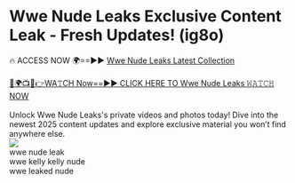 # Wwe Nude Leaks Exclusive Content Leak - Fresh Updates! (ig8o)

🔥 ACCESS NOW 🌍==►► <a href="https://tinyurl.com/2mz8nhtm" rel="nofollow">Wwe Nude Leaks Latest Collection</a>
<br><br>
[🔴🌍📺📱👉WA𝚃CH Now==►► CLICK HERE TO Wwe Nude Leaks 𝚆𝙰𝚃𝙲𝙷 NOW](https://tinyurl.com/2mz8nhtm)
<br><br>
Unlock Wwe Nude Leaks's private videos and photos today! Dive into the newest 2025 content updates and explore exclusive material you won’t find anywhere else.
<br>
<a href="https://tinyurl.com/2mz8nhtm" rel="nofollow" data-target="animated-image.originalLink"><img src="https://camo.githubusercontent.com/8a4f000d20f83aca3bf7ec5f350d767afa0574a8a352519fd8cfa583a6f93a33/68747470733a2f2f692e696d6775722e636f6d2f644a486b345a712e676966" data-canonical-src="https://i.imgur.com/dJHk4Zq.gif" style="max-width: 100%; display: inline-block;" data-target="animated-image.originalImage"></a>
<br>
wwe nude leak<br>
wwe kelly kelly nude<br>
wwe leaked nude